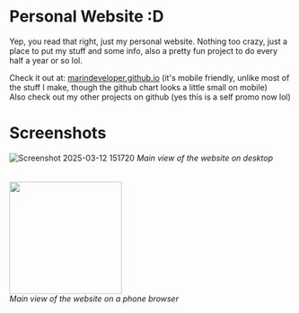# Personal Website :D
Yep, you read that right, just my personal website. Nothing too crazy, just a place to put my stuff and some info, also a pretty fun project to do every half a year or so lol. <br/> 

Check it out at: [marindeveloper.github.io](https://marindeveloper.github.io/) (it's mobile friendly, unlike most of the stuff I make, though the github chart looks a little small on mobile) <br/>
Also check out my other projects on github (yes this is a self promo now lol)

# Screenshots
![Screenshot 2025-03-12 151720](https://github.com/user-attachments/assets/c5dee2bf-1ea7-4e79-85d2-4736be92d7e7)
*Main view of the website on desktop*
<br />
<br />
<br />
<img src="https://github.com/user-attachments/assets/78519d09-72b4-4681-87c4-656c323d7685" width="200"/>
<br />
*Main view of the website on a phone browser* 


